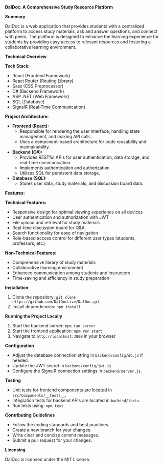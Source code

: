 **DalDoc: A Comprehensive Study Resource Platform**

**Summary**

DalDoc is a web application that provides students with a centralized platform to access study materials, ask and answer questions, and connect with peers. The platform is designed to enhance the learning experience for students by providing easy access to relevant resources and fostering a collaborative learning environment.

**Technical Overview**

**Tech Stack:**

* React (Frontend Framework)
* React Router (Routing Library)
* Sass (CSS Preprocessor)
* C# (Backend Framework)
* ASP .NET (Web Framework)
* SQL (Database)
* SignalR (Real-Time Communication)

**Project Architecture:**

* **Frontend (React):**
    * Responsible for rendering the user interface, handling state management, and making API calls.
    * Uses a component-based architecture for code reusability and maintainability.
* **Backend (C#):**
    * Provides RESTful APIs for user authentication, data storage, and real-time communication.
    * Implements authentication and authorization 
    * Utilizes SQL for persistent data storage.
* **Database (SQL):**
    * Stores user data, study materials, and discussion board data.

**Features:**

**Technical Features:**

* Responsive design for optimal viewing experience on all devices
* User authentication and authorization with JWT
* File upload and retrieval for study materials
* Real-time discussion board for Q&A
* Search functionality for ease of navigation
* Role-based access control for different user types (students, professors, etc.)

**Non-Technical Features:**

* Comprehensive library of study materials
* Collaborative learning environment
* Enhanced communication among students and instructors
* Time-saving and efficiency in study preparation

**Installation**

1. Clone the repository: `git clone https://github.com/DalDocLive/DalDoc.git`
2. Install dependencies: `npm install`


**Running the Project Locally**

1. Start the backend server: `npm run server`
2. Start the frontend application: `npm run start`
3. Navigate to `http://localhost:3000` in your browser

**Configuration**

* Adjust the database connection string in `backend/config/db.js` if needed.
* Update the JWT secret in `backend/config/jwt.js`.
* Configure the SignalR connection settings in `backend/server.js`.

**Testing**

* Unit tests for frontend components are located in `src/Components/__tests__`.
* Integration tests for backend APIs are located in `backend/tests`.
* Run tests using: `npm test`

**Contributing Guidelines**

* Follow the coding standards and best practices.
* Create a new branch for your changes.
* Write clear and concise commit messages.
* Submit a pull request for your changes.

**Licensing**

DalDoc is licensed under the MIT License.
